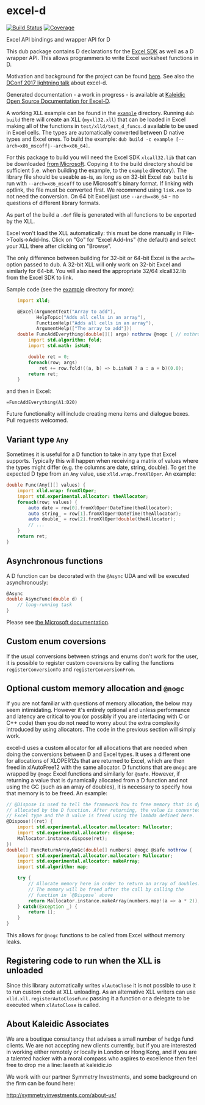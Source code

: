 # excel-d

[![Build Status](https://travis-ci.org/kaleidicassociates/excel-d.png?branch=master)](https://travis-ci.org/kaleidicassociates/excel-d)
[![Coverage](https://codecov.io/gh/kaleidicassociates/excel-d/branch/master/graph/badge.svg)](https://codecov.io/gh/kaleidicassociates/excel-d)

Excel API bindings and wrapper API for D

This dub package contains D declarations for the [Excel SDK](https://msdn.microsoft.com/en-us/library/office/bb687883.aspx)
 as well as a D wrapper API. This allows programmers to write Excel worksheet functions in D.

Motivation and background for the project can be found [here](https://dlang.org/blog/2017/05/31/project-highlight-excel-d/).
See also the [DConf 2017 lightning talk](https://youtu.be/xJy6ifCekCE?list=PL3jwVPmk_PRxo23yyoc0Ip_cP3-rCm7eB) about excel-d.

Generated documentation - a work in progress - is available at [Kaleidic Open Source Documentation for Excel-D](http://excel-d.code.kaleidic.io).

A working XLL example can be found in the [`example`](example)
directory. Running `dub build` there will create an XLL
(`myxll32.xll`) that can be loaded in Excel making all of the
functions in `test/xlld/test_d_funcs.d` available to be used in Excel
cells. The types are automatically converted between D native types
and Excel ones.  To build the example: `dub build -c example [--arch=x86_mscoff|--arch=x86_64]`.

For this package to build you will need the Excel SDK `xlcall32.lib`
that can be downloaded [from Microsoft](http://go.microsoft.com/fwlink/?LinkID=251082&clcid=0x409).
Copying it to the build directory should be sufficient
(i.e. when building the example, to the `example` directory).
The library file should be useable as-is, as long as on 32-bit Excel `dub build` is run with
`--arch=x86_mscoff` to use Microsoft's binary format. If linking with optlink, the file must
be converted first.  We recommend using `link.exe` to not need the conversion.  On 64 bit Excel
just use `--arch=x86_64` - no questions of different library formats.

As part of the build a `.def` file is generated with all functions to be exported by the XLL.

Excel won't load the XLL automatically: this must be done manually in File->Tools->Add-Ins.
Click on "Go" for "Excel Add-Ins" (the default) and select your XLL there after clicking on
"Browse".

The only difference between building for 32-bit or 64-bit Excel is the `arch=` option passed
to dub. A 32-bit XLL will only work on 32-bit Excel and similarly for 64-bit. You will also
need the appropriate 32/64 xlcall32.lib from the Excel SDK to link.

Sample code (see the [example](example) directory for more):

```d
    import xlld;

    @Excel(ArgumentText("Array to add"),
           HelpTopic("Adds all cells in an array"),
           FunctionHelp("Adds all cells in an array"),
           ArgumentHelp(["The array to add"]))
    double FuncAddEverything(double[][] args) nothrow @nogc { // nothrow and @nogc are optional
        import std.algorithm: fold;
        import std.math: isNaN;

        double ret = 0;
        foreach(row; args)
            ret += row.fold!((a, b) => b.isNaN ? a : a + b)(0.0);
        return ret;
    }
```

and then in Excel:

`=FuncAddEverything(A1:D20)`

Future functionality will include creating menu items and dialogue boxes.  Pull requests welcomed.


Variant type `Any`
---------------------

Sometimes it is useful for a D function to take in any type that Excel supports. Typically
this will happen when receiving a matrix of values where the types might differ
(e.g. the columns are date, string, double). To get the expected D type from an `Any` value,
use `xlld.wrap.fromXlOper`. An example:

```d
double Func(Any[][] values) {
    import xlld.wrap: fromXlOper;
    import std.experimental.allocator: theAllocator;
    foreach(row; values) {
        auto date = row[0].fromXlOper!DateTime(theAllocator);
        auto string_ = row[1].fromXlOper!DateTime(theAllocator);
        auto double_ = row[2].fromXlOper!double(theAllocator);
        // ...
    }
    return ret;
}
```


Asynchronous functions
----------------------

A D function can be decorated with the `@Async` UDA and will be executed asynchronously:

```d
@Async
double AsyncFunc(double d) {
    // long-running task
}
```

Please see [the Microsoft documentation](https://msdn.microsoft.com/en-us/library/office/ff796219(v=office.14).aspx).

Custom enum coversions
----------------------

If the usual conversions between strings and enums don't work for the user, it is possible to register
custom coversions by calling the functions `registerConversionTo` and `registerConversionFrom`.


Optional custom memory allocation and `@nogc`
---------------------------------------------

If you are not familiar with questions of memory allocation, the below may seem intimidating.
However it's entirely optional and unless performance and latency are critical to you (or
possibly if you are interfacing with C or C++ code) then you do not need to worry about the
extra complexity introduced by using allocators.  The code in the previous section will simply
work.

excel-d uses a custom allocator for all allocations that are needed when doing the conversions
between D and Excel types. It uses a different one for allocations of XLOPER12s that are
returned to Excel, which are then freed in xlAutoFree12 with the same allocator. D functions
that are `@nogc` are wrapped by `@nogc` Excel functions and similarly for `@safe`. However,
if returning a value that is dynamically allocated from a D function and not using the GC
(such as an array of doubles), it is necessary to specify how that memory is to be freed.
An example:

```d
// @Dispose is used to tell the framework how to free memory that is dynamically
// allocated by the D function. After returning, the value is converted to an
// Excel type and the D value is freed using the lambda defined here.
@Dispose!((ret) {
    import std.experimental.allocator.mallocator: Mallocator;
    import std.experimental.allocator: dispose;
    Mallocator.instance.dispose(ret);
})
double[] FuncReturnArrayNoGc(double[] numbers) @nogc @safe nothrow {
    import std.experimental.allocator.mallocator: Mallocator;
    import std.experimental.allocator: makeArray;
    import std.algorithm: map;

    try {
        // Allocate memory here in order to return an array of doubles.
        // The memory will be freed after the call by calling the
        // function in `@Dispose` above
        return Mallocator.instance.makeArray(numbers.map!(a => a * 2));
    } catch(Exception _) {
        return [];
    }
}
```

This allows for `@nogc` functions to be called from Excel without memory leaks.


Registering code to run when the XLL is unloaded
------------------------------------------------

Since this library automatically writes `xlAutoClose` it is not possible to use it to
run custom code at XLL unloading. As an alternative XLL writers can use
`xlld.xll.registerAutoCloseFunc` passing it a function or a delegate to be executed
when `xlAutoClose` is called.


About Kaleidic Associates
-------------------------
We are a boutique consultancy that advises a small number of hedge fund clients.  We are
not accepting new clients currently, but if you are interested in working either remotely
or locally in London or Hong Kong, and if you are a talented hacker with a moral compass
who aspires to excellence then feel free to drop me a line: laeeth at kaleidic.io

We work with our partner Symmetry Investments, and some background on the firm can be
found here:

http://symmetryinvestments.com/about-us/
